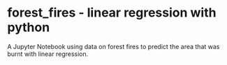 # forest_fires - linear regression with python
A Jupyter Notebook using data on forest fires to predict the area that was burnt with linear regression.
